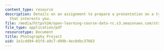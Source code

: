```yaml
---
content_type: resource
description: Details on an assignment to prepare a presentation on a type of photography
  that interests you.
file: /media/https%3A/open-learning-course-data-rc.s3.amazonaws.com/sts-004-science-technology-world-fall-2013/1e1cdd9401fda9c7d99b4ec0dbc37663_MITSTS_004F13_photog.pdf
file_type: application/pdf
resourcetype: Document
title: Photography Project
uid: 1e1cdd94-01fd-a9c7-d99b-4ec0dbc37663
---
```


